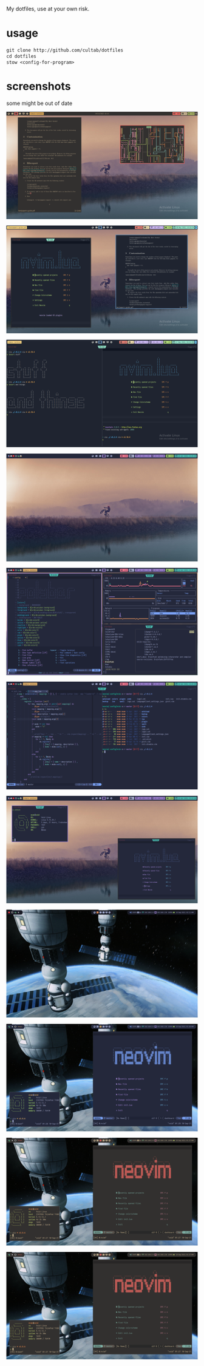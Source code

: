 My dotfiles, use at your own risk.

# usage

```
git clone http://github.com/cultab/dotfiles
cd dotfiles
stow <config-for-program>
```

# screenshots

some might be out of date

![](./img/2022-07-04-181003_1600x900_scrot.png)

![](./img/2022-05-28-221848_1600x900_scrot.png)

![](./img/2022-05-17-152300_1600x900_scrot.png)

![](./img/2022-04-22-002536_1600x900_scrot.png)

![](./img/2022-04-22-002518_1600x900_scrot.png)

![](./img/2022-04-22-002408_1600x900_scrot.png)

![](./img/2022-04-22-002338_1600x900_scrot.png)

![](./img/2021-09-10-021111_1600x900_scrot.png)

![](./img/2021-09-10-012842_1600x900_scrot.png)

![](./img/2021-09-10-012711_1600x900_scrot.png)

![](./img/2021-09-10-012711_1600x900_scrot.png)
